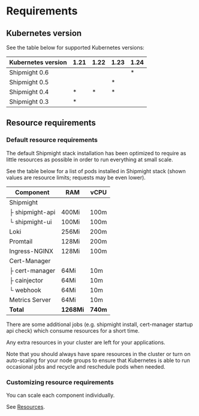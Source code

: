 # Requirements

## Kubernetes version

See the table below for supported Kubernetes versions:

| Kubernetes version | 1.21 | 1.22 | 1.23 | 1.24 |
| ------------------ | ---- | ---- | ---- | ---- |
| Shipmight 0.6      |      |      |      | \*   |
| Shipmight 0.5      |      |      | \*   |      |
| Shipmight 0.4      | \*   | \*   | \*   |      |
| Shipmight 0.3      | \*   |      |      |      |

## Resource requirements

### Default resource requirements

The default Shipmight stack installation has been optimized to require as little resources as possible in order to run everything at small scale.

See the table below for a list of pods installed in Shipmight stack (shown values are resource limits; requests may be even lower).

| Component       | RAM        | vCPU     |
| --------------- | ---------- | -------- |
| Shipmight       |            |          |
| ├ shipmight-api | 400Mi      | 100m     |
| └ shipmight-ui  | 100Mi      | 100m     |
| Loki            | 256Mi      | 200m     |
| Promtail        | 128Mi      | 200m     |
| Ingress-NGINX   | 128Mi      | 100m     |
| Cert-Manager    |            |          |
| ├ cert-manager  | 64Mi       | 10m      |
| ├ cainjector    | 64Mi       | 10m      |
| └ webhook       | 64Mi       | 10m      |
| Metrics Server  | 64Mi       | 10m      |
| **Total**       | **1268Mi** | **740m** |

There are some additional jobs (e.g. shipmight install, cert-manager startup api check) which consume resources for a short time.

Any extra resources in your cluster are left for your applications.

Note that you should always have spare resources in the cluster or turn on auto-scaling for your node groups to ensure that Kubernetes is able to run occasional jobs and recycle and reschedule pods when needed.

### Customizing resource requirements

You can scale each component individually.

See [Resources](Configuring-resources.md).
